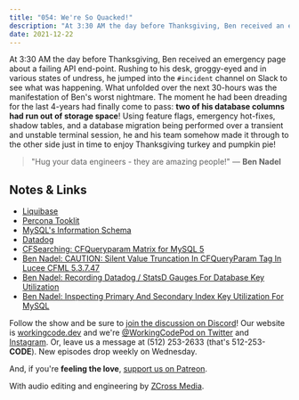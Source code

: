 ```yaml
---
title: "054: We're So Quacked!"
description: "At 3:30 AM the day before Thanksgiving, Ben received an emergency page about a failing API end-point. Rushing to his desk, groggy-eyed and in various states of undress, he jumped into the #incident channel on Slack to see what was happening. What unfolded over the next 30-hours was the manifestation of Ben's worst nightmare."
date: 2021-12-22
---
```


<script async defer onload="redcircleIframe();" src="https://api.podcache.net/embedded-player/sh/30227421-bc27-45c2-bfb4-861def7dd4cc/ep/eee65117-e7f1-49db-9ada-b41229a8469a"></script><div class="redcirclePlayer-eee65117-e7f1-49db-9ada-b41229a8469a"></div>

At 3:30 AM the day before Thanksgiving, Ben received an emergency page about a failing API end-point. Rushing to his desk, groggy-eyed and in various states of undress, he jumped into the `#incident` channel on Slack to see what was happening. What unfolded over the next 30-hours was the manifestation of Ben's worst nightmare. The moment he had been dreading for the last 4-years had finally come to pass: **two of his database columns had run out of storage space**! Using feature flags, emergency hot-fixes, shadow tables, and a database migration being performed over a transient and unstable terminal session, he and his team somehow made it through to the other side just in time to enjoy Thanksgiving turkey and pumpkin pie!

> "Hug your data engineers - they are amazing people!" &mdash; **Ben Nadel**

## Notes &amp; Links

- [Liquibase](https://www.liquibase.org/)
- [Percona Tooklit](https://www.percona.com/software/database-tools/percona-toolkit)
- [MySQL's Information Schema](https://dev.mysql.com/doc/refman/8.0/en/information-schema.html)
- [Datadog](https://www.datadoghq.com/)
- [CFSearching: CFQueryparam Matrix for MySQL 5](http://cfsearching.blogspot.com/2010/01/cfqueryparam-matrix-for-mysql-5.html)
- [Ben Nadel: CAUTION: Silent Value Truncation In CFQueryParam Tag In Lucee CFML 5.3.7.47](https://www.bennadel.com/blog/4157-caution-silent-value-truncation-in-cfqueryparam-tag-in-lucee-cfml-5-3-7-47.htm)
- [Ben Nadel: Recording Datadog / StatsD Gauges For Database Key Utilization](https://www.bennadel.com/blog/4166-recording-datadog-statsd-gauges-for-database-key-utilization-in-lucee-cfml-5-3-7-47.htm)
- [Ben Nadel: Inspecting Primary And Secondary Index Key Utilization For MySQL](https://www.bennadel.com/blog/4165-inspecting-primary-and-secondary-index-key-utilization-for-mysql-5-7-32-in-lucee-cfml-5-3-7-47.htm)

Follow the show and be sure to [join the discussion on Discord][working-code-discord]! Our website is [workingcode.dev][working-code] and we're [@WorkingCodePod on Twitter][working-code-twitter] and [Instagram][working-code-instagram]. Or, leave us a message at (512) 253-2633 (that's 512-253-**CODE**). New episodes drop weekly on Wednesday.

And, if you're **feeling the love**, [support us on Patreon][working-code-patreon].

[working-code]: https://workingcode.dev/
[working-code-discord]: https://workingcode.dev/discord/
[working-code-instagram]: https://www.instagram.com/workingcodepod/
[working-code-patreon]: https://www.patreon.com/workingcodepod
[working-code-twitter]: https://twitter.com/WorkingCodePod

With audio editing and engineering by [ZCross Media](https://www.zcross.media/).
